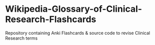 # Wikipedia-Glossary-of-Clinical-Research-Flashcards
Repository containing Anki Flashcards &amp; source code to revise Clinical Research terms
